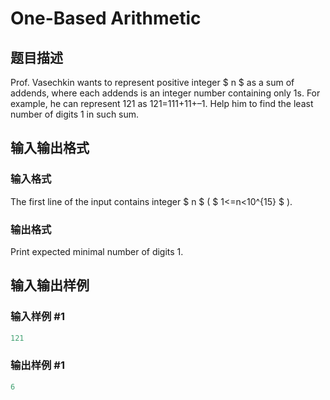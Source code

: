 # One-Based Arithmetic

## 题目描述

Prof. Vasechkin wants to represent positive integer $ n $ as a sum of addends, where each addends is an integer number containing only 1s. For example, he can represent 121 as 121=111+11+–1. Help him to find the least number of digits 1 in such sum.

## 输入输出格式

### 输入格式

The first line of the input contains integer $ n $ ( $ 1<=n&lt;10^{15} $ ).

### 输出格式

Print expected minimal number of digits 1.

## 输入输出样例

### 输入样例 #1

```cpp
121

```
### 输出样例 #1

```cpp
6

```
